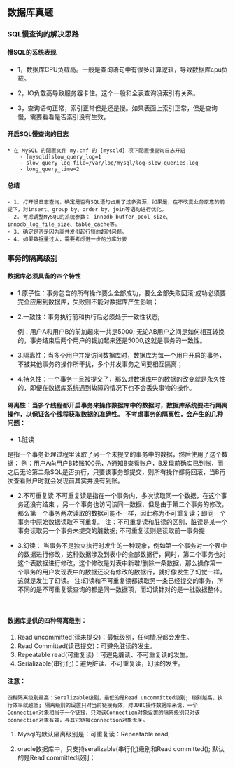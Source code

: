 ## 数据库真题

### SQL慢查询的解决思路

#### 慢SQL的系统表现

* 1，数据库CPU负载高。一般是查询语句中有很多计算逻辑，导致数据库cpu负载。

* 2，IO负载高导致服务器卡住。这个一般和全表查询没索引有关系。

* 3，查询语句正常，索引正常但是还是慢。如果表面上索引正常，但是查询慢，需要看看是否索引没有生效。

#### 开启SQL慢查询的日志

    * 在 MySQL 的配置文件 my.cnf 的 [mysqld] 项下配置慢查询日志开启
        - [mysqld]slow_query_log=1
        - slow_query_log_file=/var/log/mysql/log-slow-queries.log
        - long_query_time=2
#### 总结
    - 1. 打开慢日志查询，确定是否有SQL语句占用了过多资源，如果是，在不改变业务原意的前提下，对insert、group by、order by、join等语句进行优化。
    - 2. 考虑调整MySQL的系统参数： innodb_buffer_pool_size、innodb_log_file_size、table_cache等。
    - 3. 确定是否是因为高并发引起行锁的超时问题。
    - 4. 如果数据量过大，需要考虑进一步的分库分表

### 事务的隔离级别

#### 数据库必须具备的四个特性

* 1.原子性：事务包含的所有操作要么全部成功，要么全部失败回滚;成功必须要完全应用到数据库，失败则不能对数据库产生影响；

* 2.一致性：事务执行前和执行后必须处于一致性状态;

  例：用户A和用户B的前加起来一共是5000; 无论AB用户之间是如何相互转换的，事务结束后两个用户的钱加起来还是5000,这就是事务的一致性。
 
* 3.隔离性：当多个用户并发访问数据库时，数据库为每一个用户开启的事务，不被其他事务的操作所干扰，多个并发事务之间要相互隔离；

* 4.持久性：一个事务一旦被提交了，那么对数据库中的数据的改变就是永久性的，即便在数据库系统遇到故障的情况下也不会丢失事物的操作。

#### 隔离性：当多个线程都开启事务来操作数据库中的数据时，数据库系统要进行隔离操作，以保证各个线程获取数据的准确性。 不考虑事务的隔离性，会产生的几种问题：

- 1.脏读

是指一个事务处理过程里读取了另一个未提交的事务中的数据，然后使用了这个数据；
例：用户A向用户B转账100元，A通知B查看账户，B发现前确实已到账，而之后无论第二条SQL是否执行，只要该事务部提交，则所有操作都将回滚，当B再次查看账户时就会发现前其实并没有到账。

- 2.不可重复读
不可重复读是指在一个事务内，多次读取同一个数据，在这个事务还没有结束 ，另一个事务也访问该同一数据，但是由于第二个事务的修改，那么第一个事务两次读取的数据可能不一样，因此称为不可重复读；即同一个事务中原始数据读取不可重复。 注：不可重复读和脏读的区别，脏读是某一个事务读取另一个事务未提交的脏数据; 不可重复读则是读取前一事务提

- 3.幻读：
当事务不是独立执行时发生的一种现象，例如第一个事务对一个表中的数据进行修改，这种数据涉及到表中的全部数据行，同时，第二个事务也对这个表数据进行修改，这个修改是对表中新增/删除一条数据，那么操作第一个事务的用户发现表中的数据还没有修改的数据行，就好像发生了幻觉一样，这就是发生了幻读。
注:幻读和不可重复读都读取另一条已经提交的事务，所不同的是不可重复读查询的都是同一数据项，而幻读针对的是一批数据整体。

 
#### 数据库提供的四种隔离级别：
1. Read uncommitted(读未提交)：最低级别，任何情况都会发生。
2. Read Committed(读已提交)：可避免脏读的发生。
3. Repeatable read(可重复读)：可避免脏读、不可重复读的发生。
4. Serializable(串行化)：避免脏读、不可重复读，幻读的发生。
 

#### 注意： 
``` 
四种隔离级别最高：Seralizable级别，最低的是Read uncommitted级别; 级别越高，执行效率就越低; 隔离级别的设置只对当前链接有效，对JDBC操作数据库来说，一个Connection对象相当于一个链接，只对该Connection对象设置的隔离级别只对该connection对象有效，与其它链接connection对象无关。
``` 

1. Mysql的默认隔离级别是：可重复读：Repeatable read;

2. oracle数据库中，只支持seralizable(串行化)级别和Read committed(); 默认的是Read committed级别；








